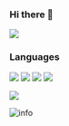 ### Hi there 👋

![](https://visitor-badge.glitch.me/badge?page_id=CasterWx.readme)
### Languages
![](https://img.shields.io/badge/-python-yellow?style=plastic&logo=python)
![](https://img.shields.io/badge/-javascript-orange?style=plastic&logo=javascript)
![](https://img.shields.io/badge/-html-blue?style=plastic&logo=html5)
![](https://img.shields.io/badge/-C++-green?style=plastic&logo=C)

![](https://github-readme-stats.vercel.app/api/top-langs/?username=YangRui2015&layout=compact)


![info](https://github-readme-stats.vercel.app/api?username=YangRui2015&show_icons=true&count_private=true&hide=prs&theme=default_repocard)





<!--
**YangRui2015/YangRui2015** is a ✨ _special_ ✨ repository because its `README.md` (this file) appears on your GitHub profile.

Here are some ideas to get you started:

- 🔭 I’m currently working on ...
- 🌱 I’m currently learning ...
- 👯 I’m looking to collaborate on ...
- 🤔 I’m looking for help with ...
- 💬 Ask me about ...
- 📫 How to reach me: ...
- 😄 Pronouns: ...
- ⚡ Fun fact: ...
-->
